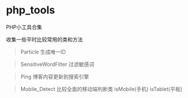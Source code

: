 # php_tools

PHP小工具合集

收集一些平时比较常用的类和方法


> Particle 生成唯一ID

> SensitiveWordFilter 过滤敏感词

> Ping 博客内容更新到搜索引擎

> Mobile_Detect 比较全面的移动端判断类 isMobile(手机) isTablet(平板) 

